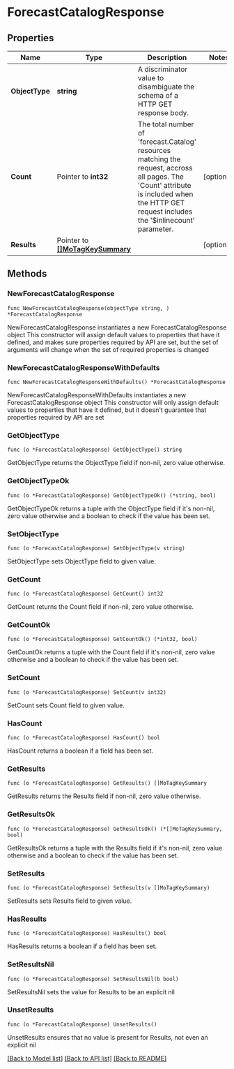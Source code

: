 # ForecastCatalogResponse

## Properties

Name | Type | Description | Notes
------------ | ------------- | ------------- | -------------
**ObjectType** | **string** | A discriminator value to disambiguate the schema of a HTTP GET response body. | 
**Count** | Pointer to **int32** | The total number of &#39;forecast.Catalog&#39; resources matching the request, accross all pages. The &#39;Count&#39; attribute is included when the HTTP GET request includes the &#39;$inlinecount&#39; parameter. | [optional] 
**Results** | Pointer to [**[]MoTagKeySummary**](mo.TagKeySummary.md) |  | [optional] 

## Methods

### NewForecastCatalogResponse

`func NewForecastCatalogResponse(objectType string, ) *ForecastCatalogResponse`

NewForecastCatalogResponse instantiates a new ForecastCatalogResponse object
This constructor will assign default values to properties that have it defined,
and makes sure properties required by API are set, but the set of arguments
will change when the set of required properties is changed

### NewForecastCatalogResponseWithDefaults

`func NewForecastCatalogResponseWithDefaults() *ForecastCatalogResponse`

NewForecastCatalogResponseWithDefaults instantiates a new ForecastCatalogResponse object
This constructor will only assign default values to properties that have it defined,
but it doesn't guarantee that properties required by API are set

### GetObjectType

`func (o *ForecastCatalogResponse) GetObjectType() string`

GetObjectType returns the ObjectType field if non-nil, zero value otherwise.

### GetObjectTypeOk

`func (o *ForecastCatalogResponse) GetObjectTypeOk() (*string, bool)`

GetObjectTypeOk returns a tuple with the ObjectType field if it's non-nil, zero value otherwise
and a boolean to check if the value has been set.

### SetObjectType

`func (o *ForecastCatalogResponse) SetObjectType(v string)`

SetObjectType sets ObjectType field to given value.


### GetCount

`func (o *ForecastCatalogResponse) GetCount() int32`

GetCount returns the Count field if non-nil, zero value otherwise.

### GetCountOk

`func (o *ForecastCatalogResponse) GetCountOk() (*int32, bool)`

GetCountOk returns a tuple with the Count field if it's non-nil, zero value otherwise
and a boolean to check if the value has been set.

### SetCount

`func (o *ForecastCatalogResponse) SetCount(v int32)`

SetCount sets Count field to given value.

### HasCount

`func (o *ForecastCatalogResponse) HasCount() bool`

HasCount returns a boolean if a field has been set.

### GetResults

`func (o *ForecastCatalogResponse) GetResults() []MoTagKeySummary`

GetResults returns the Results field if non-nil, zero value otherwise.

### GetResultsOk

`func (o *ForecastCatalogResponse) GetResultsOk() (*[]MoTagKeySummary, bool)`

GetResultsOk returns a tuple with the Results field if it's non-nil, zero value otherwise
and a boolean to check if the value has been set.

### SetResults

`func (o *ForecastCatalogResponse) SetResults(v []MoTagKeySummary)`

SetResults sets Results field to given value.

### HasResults

`func (o *ForecastCatalogResponse) HasResults() bool`

HasResults returns a boolean if a field has been set.

### SetResultsNil

`func (o *ForecastCatalogResponse) SetResultsNil(b bool)`

 SetResultsNil sets the value for Results to be an explicit nil

### UnsetResults
`func (o *ForecastCatalogResponse) UnsetResults()`

UnsetResults ensures that no value is present for Results, not even an explicit nil

[[Back to Model list]](../README.md#documentation-for-models) [[Back to API list]](../README.md#documentation-for-api-endpoints) [[Back to README]](../README.md)


